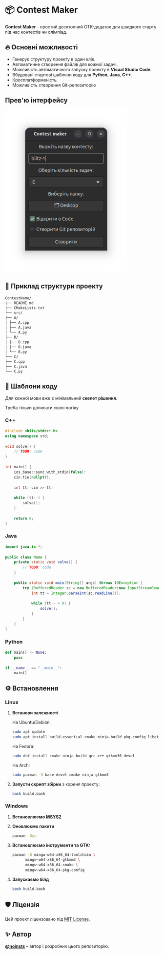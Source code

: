 ﻿# 📦 Contest Maker

**Contest Maker** - простий десктопний GTK-додаток для швидкого старту під час контестів чи олімпіад.

## 🔥 Основні можливості

- Генерує структуру проекту в один клік.
- Автоматичне створення файлів для кожної задачі.
- Можливість автоматичного запуску проекту в **Visual Studio Code**.
- Вбудовані стартові шаблони коду для **Python**, **Java**, **C++**.
- Кросплатформеність.
- Можливість створення Git-репозиторію

## Прев'ю інтерфейсу

<img src="assets/preview.png" width="400" alt="Тут повинна бути картинка">

## 📂 Приклад структури проекту

```
ContestName/
├── README.md
├── CMakeLists.txt
└── src/
├── A/
│ ├── A.cpp
│ ├── A.java
│ └── A.py
├── B/
│ ├── B.cpp
│ ├── B.java
│ └── B.py
└── C/
├── C.cpp
├── C.java
└── C.py
```

## 📝 Шаблони коду

Для кожної мови вже є мінімальний **скелет рішення**. 

Треба тільки дописати свою логіку

### C++

```cpp
#include <bits/stdc++.h>
using namespace std;

void solve() {
    // TODO: code
}

int main() {
    ios_base::sync_with_stdio(false):
    cin.tie(nullptr);

    int tt; cin >> tt;

    while (tt--) {
        solve();
    }

    return 0;
}
```

### Java

```java
import java.io.*;

public class Name {
    private static void solve() {
        // TODO: code
    }

    public static void main(String[] args) throws IOException {
        try (BufferedReader sc = new BufferedReader(new InputStreamReader(System.in))) {
            int tt = Integer.parseInt(sc.readLine());

            while (tt-- > 0) {
                solve();
            }
        }
    }
}
```

### Python

```python
def main() -> None:
	pass

if __name__ == "__main__":
	main()
```

## ⚙️ Встановлення

### Linux

1. **Встанови залежності**
	
	На Ubuntu/Debian:

	```bash
	sudo apt update
	sudo apt install build-essential cmake ninja-build pkg-config libgtkmm-3.0-dev
	```

	На Fedora:

	```bash
	sudo dnf install cmake ninja-build gcc-c++ gtkmm30-devel
	```

	На Arch:

	```bash
	sudo pacman -S base-devel cmake ninja gtkmm3
	```

2. **Запусти скрипт збірки** з кореня проекту:

	```bash
	bash build.bash
	```

### Windows

1. **Встановлюємо [MSYS2](https://www.msys2.org/)**
2. **Оновлюємо пакети**

	```bash
	pacman -Syu
	```

3. **Встановлюємо інструменти та GTK:**

	```bash
	pacman -S mingw-w64-x86_64-toolchain \
          mingw-w64-x86_64-gtkmm3 \
          mingw-w64-x86_64-cmake \
          mingw-w64-x86_64-pkg-config
	```

4. **Запускаємо білд**

	```bash
	bash build.bash
	```


## 🛡 Ліцензія  
Цей проєкт ліцензовано під [MIT License](./LICENSE).

## ✨ Автор
**[@noinsts](https://github.com/noinsts)** – автор і розробник цього репозиторію.
